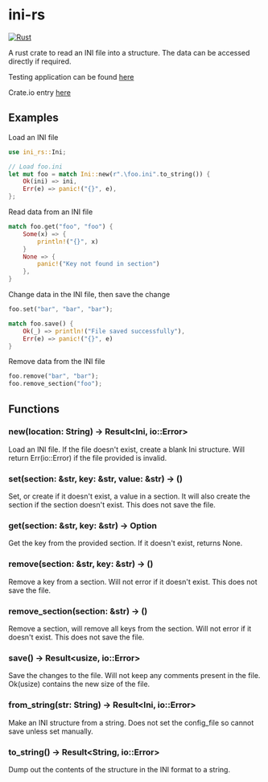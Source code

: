 # ini-rs

[![Rust](https://github.com/DawsonThePagan/ini-rs/actions/workflows/rust.yml/badge.svg)](https://github.com/DawsonThePagan/ini-rs/actions/workflows/rust.yml)

A rust crate to read an INI file into a structure. The data can be accessed directly if required.

Testing application can be found [here](https://github.com/DawsonThePagan/Test-ini-rs)

Crate.io entry [here](https://crates.io/crates/ini-rs)

## Examples

Load an INI file

```Rust
use ini_rs::Ini;

// Load foo.ini
let mut foo = match Ini::new(r".\foo.ini".to_string()) {
    Ok(ini) => ini,
    Err(e) => panic!("{}", e),
};
```

Read data from an INI file
```Rust
match foo.get("foo", "foo") {
    Some(x) => {
        println!("{}", x)
    }
    None => {
        panic!("Key not found in section")
    },
}
```

Change data in the INI file, then save the change
```Rust
foo.set("bar", "bar", "bar");

match foo.save() {
    Ok(_) => println!("File saved successfully"),
    Err(e) => panic!("{}", e)
}
```

Remove data from the INI file
```Rust
foo.remove("bar", "bar");
foo.remove_section("foo");
```

## Functions

### new(location: String) -> Result<Ini, io::Error>
Load an INI file. If the file doesn't exist, create a blank Ini structure.
Will return Err(io::Error) if the file provided is invalid.

### set(section: &str, key: &str, value: &str) -> ()
Set, or create if it doesn't exist, a value in a section.
It will also create the section if the section doesn't exist.
This does not save the file.

### get(section: &str, key: &str) -> Option<String>
Get the key from the provided section.
If it doesn't exist, returns None.

### remove(section: &str, key: &str) -> ()
Remove a key from a section. Will not error if it doesn't exist.
This does not save the file.

### remove_section(section: &str) -> ()
Remove a section, will remove all keys from the section. Will not error if it doesn't exist.
This does not save the file.

### save() -> Result<usize, io::Error>
Save the changes to the file. Will not keep any comments present in the file.
Ok(usize) contains the new size of the file.

### from_string(str: String) -> Result<Ini, io::Error>
Make an INI structure from a string. Does not set the config_file so cannot save unless set manually.

### to_string() -> Result<String, io::Error>
Dump out the contents of the structure in the INI format to a string.
